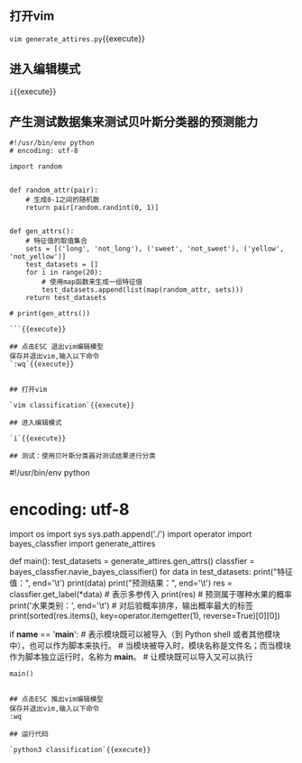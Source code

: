 ## 打开vim

`vim generate_attires.py`{{execute}}

## 进入编辑模式

`i`{{execute}}

## 产生测试数据集来测试贝叶斯分类器的预测能力
```
#!/usr/bin/env python
# encoding: utf-8

import random


def random_attr(pair):
    # 生成0-1之间的随机数
    return pair[random.randint(0, 1)]


def gen_attrs():
    # 特征值的取值集合
    sets = [('long', 'not_long'), ('sweet', 'not_sweet'), ('yellow', 'not_yellow')]
    test_datasets = []
    for i in range(20):
        # 使用map函数来生成一组特征值
        test_datasets.append(list(map(random_attr, sets)))
    return test_datasets

# print(gen_attrs())

```{{execute}}

## 点击ESC 退出vim编辑模型
保存并退出vim,输入以下命令 
`:wq`{{execute}}


## 打开vim

`vim classification`{{execute}}

## 进入编辑模式

`i`{{execute}}

## 测试：使用贝叶斯分类器对测试结果进行分类
```
#!/usr/bin/env python
# encoding: utf-8
import os
import sys
sys.path.append('./')
import operator
import bayes_classfier
import generate_attires


def main():
    test_datasets = generate_attires.gen_attrs()
    classfier = bayes_classfier.navie_bayes_classifier()
    for data in test_datasets:
        print("特征值：", end='\t')
        print(data)
        print("预测结果：", end='\t')
        res = classfier.get_label(*data)  # 表示多参传入
        print(res)  # 预测属于哪种水果的概率
        print('水果类别：', end='\t')
        # 对后验概率排序，输出概率最大的标签
        print(sorted(res.items(), key=operator.itemgetter(1), reverse=True)[0][0])


if __name__ == '__main__':
    # 表示模块既可以被导入（到 Python shell 或者其他模块中），也可以作为脚本来执行。
    # 当模块被导入时，模块名称是文件名；而当模块作为脚本独立运行时，名称为 __main__。
    # 让模块既可以导入又可以执行

    main()

```{{execute}}

## 点击ESC 推出vim编辑模型
保存并退出vim,输入以下命令 
:wq

## 运行代码

`python3 classification`{{execute}}
